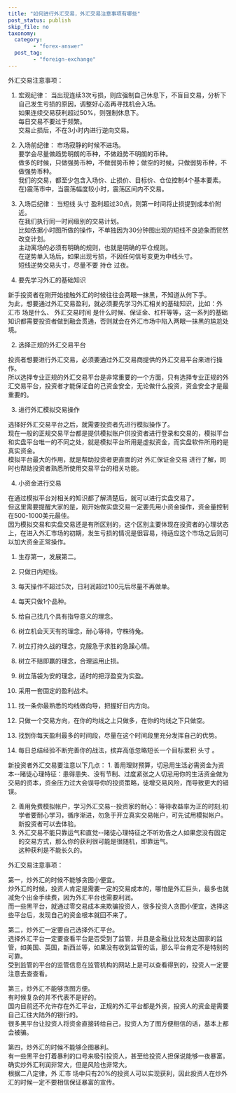```yaml
---
title: "如何进行外汇交易，外汇交易注意事项有哪些"
post_status: publish
skip_file: no
taxonomy:
  category:
        - "forex-answer"
  post_tag:
        - "foreign-exchange"
---
```


外汇交易注意事项：

1. 宏观纪律： 当出现连续3次亏损，则应强制自己休息下，不盲目交易，分析下自己发生亏损的原因，调整好心态再寻找机会入场。  
    如果连续交易获利超过50%，则强制休息下。  
    每日交易不要过于频繁。  
    交易止损后，不在3小时内进行逆向交易。
    
2. 入场前纪律： 市场寂静的时候不进场。  
    要学会尽量做趋势明朗的币种，不做趋势不明朗的币种。  
    做多的时候，只做强势币种，不做弱势币种；做空的时候，只做弱势币种，不做强势币种。  
    我们的交易，都至少包含入场价、止损价、目标价、仓位控制4个基本要素。  
    在)震荡市中，当震荡幅度较小时，震荡区间内不交易。
    
3. 入场后纪律： 当短线 头寸 盈利超过30点，则第一时间将止损提到成本价附近。  
    在我们执行同一时间级别的交易计划。  
    比如依据小时图所做的操作，不单独因为30分钟图出现的短线不良迹象而贸然改变计划。  
    主动离场的必须有明确的规则，也就是明确的平仓规则。  
    在逆势单入场后，如果出现亏损，不因任何信号变更为中线头寸。  
    短线逆势交易头寸，尽量不要 持仓 过夜。
    
4. 要先学习外汇的基础知识
    

新手投资者在刚开始接触外汇的时候往往会两眼一抹黑，不知道从何下手。  
为此，想要通过外汇交易盈利，就必须要先学习外汇相关的基础知识，比如：外 汇市 场是什么、 外汇交易时间 是什么时候、保证金、杠杆等等，这一系列的基础知识都需要投资者做到融会贯通，否则就会在外汇市场中陷入两眼一抹黑的尴尬处境。

2. 选择正规的外汇交易平台

投资者想要进行外汇交易，必须要通过外汇交易商提供的外汇交易平台来进行操作。  
所以选择专业正规的外汇交易平台是非常重要的一个方面，只有选择专业正规的外汇交易平台，投资者才能保证自的己资金安全，无论做什么投资，资金安全才是最重要的。

3. 进行外汇模拟交易操作

选择好外汇交易平台之后，就需要投资者先进行模拟操作了。  
现在一般的正规交易平台都是提供模拟账户供投资者进行登录和交易的，模拟平台和实盘平台唯一的不同之处，就是模拟平台所用是虚拟资金，而实盘软件所用的是真实资金。  
模拟平台最大的作用，就是帮助投资者更直面的对 外汇保证金交易 进行了解，同时也帮助投资者熟悉所使用交易平台的相关功能。

4. 小资金进行交易

在通过模拟平台对相关的知识都了解清楚后，就可以进行实盘交易了。  
但这里需要提醒大家的是，刚开始做实盘交易一定要先用小资金操作，资金量控制在500-1000美元最佳。  
因为模拟交易和实盘交易还是有所区别的，这个区别主要体现在投资者的心理状态上，在进入外汇市场的初期，发生亏损的情况是很容易，待适应这个市场之后则可以加大资金正常操作。

1. 生存第一，发展第二。
    
2. 只做日内短线。
    
3. 每天操作不超过5次，日利润超过100元后尽量不再做单。
    
4. 每天只做1个品种。
    
5. 给自己找几个具有指导意义的理念。
    
6. 树立机会天天有的理念，耐心等待，守株待兔。
    
7. 树立打持久战的理念，克服急于求胜的急躁心情。
    
8. 树立不赔即赢的理念，合理运用止损。
    
9. 树立落袋为安的理念，适时的把浮盈变为实盈。
    
10. 采用一套固定的盈利战术。
    
11. 找一条你最熟悉的均线做向导，把握好日内方向。
    
12. 只做一个交易方向，在你的均线之上只做多，在你的均线之下只做空。
    
13. 找到你每天盈利最多的时间段，尽量在这个时间段里充分发挥自己的优势。
    
14. 每日总结经验不断完善你的战法，摈弃高低忽略短长一个目标累积 头寸 。
    

新投资者外汇交易要注意以下几点： 1. 善用理财预算，切忌用生活必需资金为资本--赌徒心理特征：患得患失、没有节制、过度紧张之人切忌用你的生活资金做为交易的资本，资金压力过大会误导你的投资策略，徒增交易风险，而导致更大的错误。

2. 善用免费模拟帐户，学习外汇交易--投资家的耐心：等待收益率为正的时刻;初学者要耐心学习，循序渐进，勿急于开立真实交易帐户，可先试用模拟帐户。  
    新投资者可以去体验。
3. 外汇交易不能只靠运气和直觉--赌徒心理特征之不听劝告之人如果您没有固定的交易方式，那么你的获利很可能是很随机，即靠运气。  
    这种获利是不能长久的。

外汇交易注意事项：

第一，炒外汇的时候不能够贪图小便宜。  
炒外汇的时候，投资人肯定是需要一定的交易成本的，哪怕是外汇巨头，最多也就减免个出金手续费，因为外汇平台也需要利润。  
而一些黑平台，就通过零交易成本来欺骗投资人，很多投资人贪图小便宜，选择这些平台后，发现自己的资金根本就回不来了。

第二，炒外汇一定要自己选择外汇平台。  
选择外汇平台一定要查看平台是否受到了监管，并且是金融业比较发达国家的监管，如美国、英国，新西兰等，如果没有收到监管的话，那么平台肯定不是特别的可靠。  
受到监管的平台的监管信息在监管机构的网站上是可以查看得到的，投资人一定要注意去查查看。

第三，炒外汇不能够贪图方便。  
有时候复杂的并不代表不是好的。  
国内目前还不允许存在外汇平台，正规的外汇平台都是外资，投资人的资金是需要自己汇往大陆外的银行的。  
很多黑平台让投资人将资金直接转给自己，投资人为了图方便相信的话，基本上都会被骗。

第四，炒外汇的时候不能够企图暴利。  
有一些黑平台打着暴利的口号来吸引投资人，甚至给投资人担保说能够一夜暴富。  
确实炒外汇利润非常大，但是风险也非常大。  
根据二八定律，外 汇市 场中只有20%的投资人可以实现获利，因此投资人在炒外汇的时候一定不要相信保证暴富的宣传。
